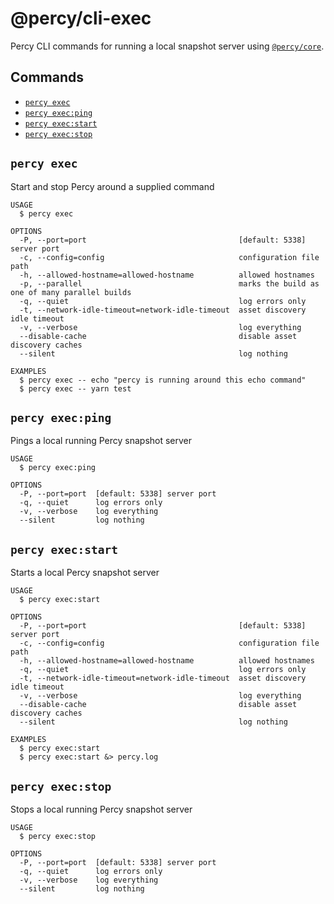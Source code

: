 # @percy/cli-exec

Percy CLI commands for running a local snapshot server using [`@percy/core`](./packages/core).

## Commands
<!-- commands -->
* [`percy exec`](#percy-exec)
* [`percy exec:ping`](#percy-execping)
* [`percy exec:start`](#percy-execstart)
* [`percy exec:stop`](#percy-execstop)

## `percy exec`

Start and stop Percy around a supplied command

```
USAGE
  $ percy exec

OPTIONS
  -P, --port=port                                  [default: 5338] server port
  -c, --config=config                              configuration file path
  -h, --allowed-hostname=allowed-hostname          allowed hostnames
  -p, --parallel                                   marks the build as one of many parallel builds
  -q, --quiet                                      log errors only
  -t, --network-idle-timeout=network-idle-timeout  asset discovery idle timeout
  -v, --verbose                                    log everything
  --disable-cache                                  disable asset discovery caches
  --silent                                         log nothing

EXAMPLES
  $ percy exec -- echo "percy is running around this echo command"
  $ percy exec -- yarn test
```

## `percy exec:ping`

Pings a local running Percy snapshot server

```
USAGE
  $ percy exec:ping

OPTIONS
  -P, --port=port  [default: 5338] server port
  -q, --quiet      log errors only
  -v, --verbose    log everything
  --silent         log nothing
```

## `percy exec:start`

Starts a local Percy snapshot server

```
USAGE
  $ percy exec:start

OPTIONS
  -P, --port=port                                  [default: 5338] server port
  -c, --config=config                              configuration file path
  -h, --allowed-hostname=allowed-hostname          allowed hostnames
  -q, --quiet                                      log errors only
  -t, --network-idle-timeout=network-idle-timeout  asset discovery idle timeout
  -v, --verbose                                    log everything
  --disable-cache                                  disable asset discovery caches
  --silent                                         log nothing

EXAMPLES
  $ percy exec:start
  $ percy exec:start &> percy.log
```

## `percy exec:stop`

Stops a local running Percy snapshot server

```
USAGE
  $ percy exec:stop

OPTIONS
  -P, --port=port  [default: 5338] server port
  -q, --quiet      log errors only
  -v, --verbose    log everything
  --silent         log nothing
```
<!-- commandsstop -->
